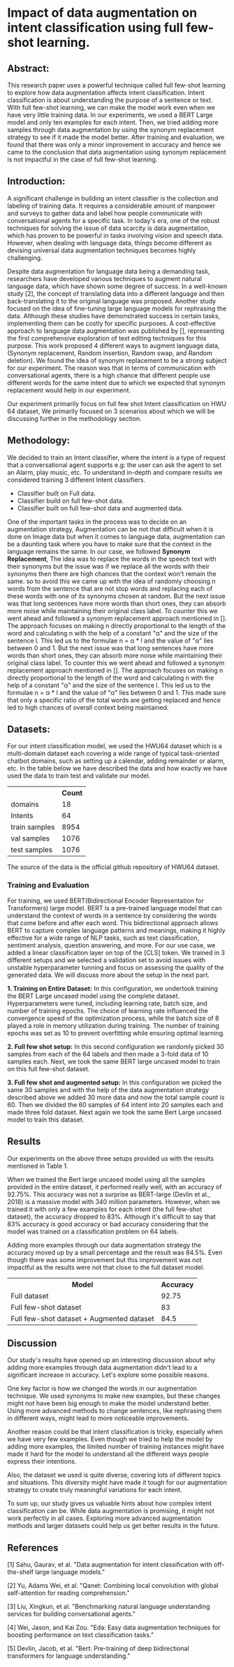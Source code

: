 # Impact of data augmentation on intent classification using full few-shot learning.
## Abstract: 
This research paper uses a powerful technique called full few-shot learning to explore how data augmentation affects intent classification. Intent classification is about understanding the purpose of a sentence or text. With full few-shot learning, we can make the model work even when we have very little training data. In our experiments, we used a BERT Large model and only ten examples for each intent. Then, we tried adding more samples through data augmentation by using the synonym replacement strategy to see if it made the model better. After training and evaluation,  we found that there was only a minor improvement in accuracy and hence we came to the conclusion that data augmentation using synonym replacement is not impactful in the case of full few-shot learning.

## Introduction:
A significant challenge in building an intent classifier is the collection and labeling of training data. It requires a considerable amount of manpower and surveys to gather data and label how people communicate with conversational agents for a specific task. In today's era, one of the robust techniques for solving the issue of data scarcity is data augmentation, which has proven to be powerful in tasks involving vision and speech data. However, when dealing with language data, things become different as devising universal data augmentation techniques becomes highly challenging.

Despite data augmentation for language data being a demanding task, researchers have developed various techniques to augment natural language data, which have shown some degree of success. In a well-known study [2], the concept of translating data into a different language and then back-translating it to the original language was proposed. Another study focused on the idea of fine-tuning large language models for rephrasing the data. Although these studies have demonstrated success in certain tasks, implementing them can be costly for specific purposes. A cost-effective approach to language data augmentation was published by [], representing the first comprehensive exploration of text editing techniques for this purpose. This work proposed 4 different ways to augment language data, (Synonym replacement, Random insertion, Random swap, and Random deletion). We found the idea of synonym replacement to be a strong subject for our experiment. The reason was that in terms of communication with conversational agents, there is a high chance that different people use different words for the same intent due to which we expected that synonym replacement would help in our experiment.

Our experiment primarily focus on full few shot Intent classification on HWU 64 dataset, We primarily focused on 3 scenarios about which we will be discussing further in the methodology section. 

## Methodology:
We decided to train an Intent classifier, where the intent is a type of request that a conversational agent supports e.g: the user can ask the agent to set an Alarm, play music, etc. To understand in-depth and compare results we considered training 3 different Intent classifiers.

- Classifier built on Full data.
- Classifier build on full few-shot data. 
- Classifier built on full few-shot data and augmented data.

One of the important tasks in the process was to decide on an augmentation strategy, Augmentation can be not that difficult when it is done on Image data but when it comes to language data, augmentation can be a daunting task where you have to make sure that the context in the language remains the same.
In our case, we followed **Synonym Replacement**, The idea was to replace the words in the speech text with their synonyms but the issue was if we replace all the words with their synonyms then there are high chances that the context won't remain the same. so to avoid this we came up with the idea of randomly choosing n words from the sentence that are not stop words and replacing each of these words with one of its synonyms chosen at random.
But the next issue was that long sentences have more words than short ones, they can absorb more noise while maintaining their original class label. To counter this we went ahead and followed a synonym replacement approach mentioned in []. The approach focuses on making n directly proportional to the length of the word and calculating n with the help of a constant "α" and the size of the sentence l. This led us to the formulae n = α * l and the value of "α" lies between 0 and 1.
But the next issue was that long sentences have more words than short ones, they can absorb more noise while maintaining their original class label. To counter this we went ahead and followed a synonym replacement approach mentioned in []. The approach focuses on making n directly proportional to the length of the word and calculating n with the help of a constant "α" and the size of the sentence l. This led us to the formulae n = α * l and the value of "α" lies between 0 and 1.
This made sure that only a specific ratio of the total words are getting replaced and hence led to high chances of overall context being maintained.

## Datasets:

For our intent classification model, we used the HWU64 dataset which is a multi-domain dataset each covering a wide range of typical task-oriented chatbot domains, such as setting up a calendar, adding remainder or alarm, etc. In the table below we have described the data and how exactly we have used the data to train test and validate our model.
<div align="center">
  <table>
    <tr>
      <th></th>
      <th>Count</th>
    </tr>
    <tr>
      <td>domains</td>
      <td>18</td>
    </tr>
    <tr>
      <td>Intents</td>
      <td>64</td>
    </tr>
    <tr>
      <td>train samples</td>
      <td>8954</td>
    </tr>
    <tr>
      <td>val samples</td>
      <td>1076</td>
    </tr>
    <tr>
      <td>test samples</td>
      <td>1076</td>
    </tr>
  </table>
</div>

The source of the data is the official github repository of HWU64 dataset.

### Training and Evaluation
For training, we used BERT(Bidirectional Encoder Representation for Transformers) large model. BERT is a pre-trained language model that can understand the context of words in a sentence by considering the words that come before and after each word. This bidirectional approach allows BERT to capture complex language patterns and meanings, making it highly effective for a wide range of NLP tasks, such as text classification, sentiment analysis, question answering, and more. For our use case, we added a linear classification layer on top of the [CLS] token. We trained in 3 different setups and we selected a validation set to avoid issues with unstable hyperparameter tunning and focus on assessing the quality of the generated data. We will discuss more about the setup in the next part.

**1. Training on Entire Dataset:** In this configuration, we undertook training the BERT Large uncased model using the complete dataset. Hyperparameters were tuned, including learning rate, batch size, and number of training epochs. The choice of learning rate influenced the convergence speed of the optimization process, while the batch size of 8 played a role in memory utilization during training. The number of training epochs was set as 10 to prevent overfitting while ensuring optimal learning.

**2. Full few shot setup:** In this second configuration we randomly picked 30 samples from each of the 64 labels and then made a 3-fold data of 10 samples each. Next, we took the same BERT large uncased model to train on this full few-shot dataset. 

**3. Full few shot and augmented setup:** In this configuration we picked the same 30 samples and with the help of the data augmentation strategy described above we added 30 more data and now the total sample count is 60. Then we divided the 60 samples of 64 intent into 20 samples each and made three fold dataset. Next again we took the same Bert Large uncased model to train this dataset.

## Results

Our experiments on the above three setups provided us with the results mentioned in Table 1. 

When we trained the Bert large uncased model using all the samples provided in the entire dataset, it performed really well, with an accuracy of 92.75%. This accuracy was not a surprise as BERT-large (Devlin et al., 2018) is a massive model with 340 million parameters. However, when we trained it with only a few examples for each intent (the full few-shot dataset), the accuracy dropped to 83%. Although it's difficult to say that 83% accuracy is good accuracy or bad accuracy considering that the model was trained on a classification problem on 64 labels.

Adding more examples through our data augmentation strategy the accuracy moved up by a small percentage and the result was 84.5%. Even though there was some improvement but this improvement was not impactful as the results were not that close to the full dataset model.

<div align="center">
  <table>
    <tr>
      <th>Model</th>
      <th>Accuracy</th>
    </tr>
    <tr>
      <td>Full dataset</td>
      <td>92.75</td>
    </tr>
    <tr>
      <td>Full few-shot dataset</td>
      <td>83</td>
    </tr>
    <tr>
      <td>Full few-shot dataset + Augmented dataset</td>
      <td>84.5</td>
    </tr>
  </table>
  </div>

## Discussion
Our study's results have opened up an interesting discussion about why adding more examples through data augmentation didn't lead to a significant increase in accuracy. Let's explore some possible reasons.

One key factor is how we changed the words in our augmentation technique. We used synonyms to make new examples, but these changes might not have been big enough to make the model understand better. Using more advanced methods to change sentences, like rephrasing them in different ways, might lead to more noticeable improvements.

Another reason could be that intent classification is tricky, especially when we have very few examples. Even though we tried to help the model by adding more examples, the limited number of training instances might have made it hard for the model to understand all the different ways people express their intentions.

Also, the dataset we used is quite diverse, covering lots of different topics and situations. This diversity might have made it tough for our augmentation strategy to create truly meaningful variations for each intent.

To sum up, our study gives us valuable hints about how complex intent classification can be. While data augmentation is promising, it might not work perfectly in all cases. Exploring more advanced augmentation methods and larger datasets could help us get better results in the future.

## References

[1] Sahu, Gaurav, et al. "Data augmentation for intent classification with off-the-shelf large language models."

[2] Yu, Adams Wei, et al. "Qanet: Combining local convolution with global self-attention for reading comprehension."

[3] Liu, Xingkun, et al. "Benchmarking natural language understanding services for building conversational agents."

[4] Wei, Jason, and Kai Zou. "Eda: Easy data augmentation techniques for boosting performance on text classification tasks."

[5] Devlin, Jacob, et al. "Bert: Pre-training of deep bidirectional transformers for language understanding."
